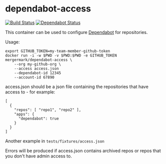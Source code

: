 # dependabot-access

[![Build Status](https://travis-ci.com/mergermarket/dependabot-access.svg?branch=master)](https://travis-ci.org/mergermarket/dependabot-access)
[![Dependabot Status](https://api.dependabot.com/badges/status?host=github&repo=mergermarket/dependabot-access)](https://dependabot.com)

This container can be used to configure [Dependabot](https://dependabot.com/) for repositories.

Usage:

    export GITHUB_TOKEN=my-team-member-github-token
    docker run -i -w $PWD -v $PWD:$PWD -e GITHUB_TOKEN mergermark/dependabot-access \
        --org my-github-org \
        --access access.json
        --dependabot-id 12345
        --account-id 67890

access.json should be a json file containing the repositories that have
access to - for example:

    [
      {
        "repos": [ "repo1", "repo2" ],
        "apps": {
          "dependabot": true
        }
      }
    ]

Another example in `tests/fixtures/access.json`

Errors will be produced if access.json contains archived repos or repos
that you don't have admin access to.
